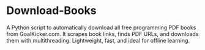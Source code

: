 # Download-Books
A Python script to automatically download all free programming PDF books from GoalKicker.com. It scrapes book links, finds PDF URLs, and downloads them with multithreading. Lightweight, fast, and ideal for offline learning.
